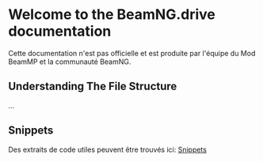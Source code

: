 # Welcome to the BeamNG.drive documentation
Cette documentation n'est pas officielle et est produite par l'équipe du Mod BeamMP et la communauté BeamNG.

## Understanding The File Structure
...


## Snippets

Des extraits de code utiles peuvent être trouvés ici: [Snippets](snippets.md)